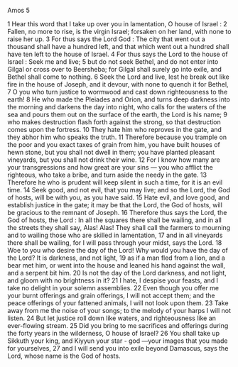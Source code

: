 Amos 5

1	Hear this word that I take up over you in lamentation, O house of Israel :
2	Fallen, no more to rise, is the virgin Israel; forsaken on her land, with none to raise her up.
3	For thus says the Lord God : The city that went out a thousand shall have a hundred left, and that which went out a hundred shall have ten left to the house of Israel.
4	For thus says the Lord to the house of Israel : Seek me and live;
5	but do not seek Bethel, and do not enter into Gilgal or cross over to Beersheba; for Gilgal shall surely go into exile, and Bethel shall come to nothing.
6	Seek the Lord and live, lest he break out like fire in the house of Joseph, and it devour, with none to quench it for Bethel,
7	O you who turn justice to wormwood and cast down righteousness to the earth!
8	He who made the Pleiades and Orion, and turns deep darkness into the morning and darkens the day into night, who calls for the waters of the sea and pours them out on the surface of the earth, the Lord is his name;
9	who makes destruction flash forth against the strong, so that destruction comes upon the fortress.
10	They hate him who reproves in the gate, and they abhor him who speaks the truth.
11	Therefore because you trample on the poor and you exact taxes of grain from him, you have built houses of hewn stone, but you shall not dwell in them; you have planted pleasant vineyards, but you shall not drink their wine.
12	For I know how many are your transgressions and how great are your sins — you who afflict the righteous, who take a bribe, and turn aside the needy in the gate.
13	Therefore he who is prudent will keep silent in such a time, for it is an evil time.
14	Seek good, and not evil, that you may live; and so the Lord, the God of hosts, will be with you, as you have said.
15	Hate evil, and love good, and establish justice in the gate; it may be that the Lord, the God of hosts, will be gracious to the remnant of Joseph.
16	Therefore thus says the Lord, the God of hosts, the Lord : In all the squares there shall be wailing, and in all the streets they shall say, Alas! Alas! They shall call the farmers to mourning and to wailing those who are skilled in lamentation,
17	and in all vineyards there shall be wailing, for I will pass through your midst, says the Lord.
18	Woe to you who desire the day of the Lord! Why would you have the day of the Lord? It is darkness, and not light,
19	as if a man fled from a lion, and a bear met him, or went into the house and leaned his hand against the wall, and a serpent bit him.
20	Is not the day of the Lord darkness, and not light, and gloom with no brightness in it?
21	I hate, I despise your feasts, and I take no delight in your solemn assemblies.
22	Even though you offer me your burnt offerings and grain offerings, I will not accept them; and the peace offerings of your fattened animals, I will not look upon them.
23	Take away from me the noise of your songs; to the melody of your harps I will not listen.
24	But let justice roll down like waters, and righteousness like an ever-flowing stream.
25	Did you bring to me sacrifices and offerings during the forty years in the wilderness, O house of Israel?
26	You shall take up Sikkuth your king, and Kiyyun your star - god —your images that you made for yourselves,
27	and I will send you into exile beyond Damascus, says the Lord, whose name is the God of hosts.

